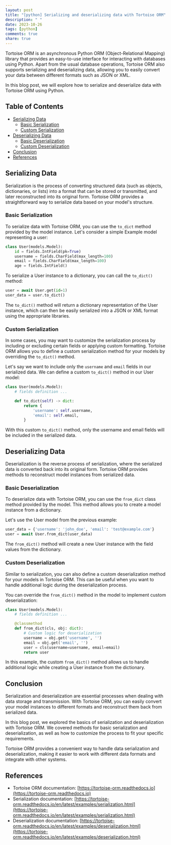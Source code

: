 ```yaml
---
layout: post
title: "[python] Serializing and deserializing data with Tortoise ORM"
description: " "
date: 2023-10-26
tags: [python]
comments: true
share: true
---
```


Tortoise ORM is an asynchronous Python ORM (Object-Relational Mapping) library that provides an easy-to-use interface for interacting with databases using Python. Apart from the usual database operations, Tortoise ORM also supports serializing and deserializing data, allowing you to easily convert your data between different formats such as JSON or XML.

In this blog post, we will explore how to serialize and deserialize data with Tortoise ORM using Python.

## Table of Contents
- [Serializing Data](#serializing-data)
    - [Basic Serialization](#basic-serialization)
    - [Custom Serialization](#custom-serialization)
- [Deserializing Data](#deserializing-data)
    - [Basic Deserialization](#basic-deserialization)
    - [Custom Deserialization](#custom-deserialization)
- [Conclusion](#conclusion)
- [References](#references)

## Serializing Data

Serialization is the process of converting structured data (such as objects, dictionaries, or lists) into a format that can be stored or transmitted, and later reconstructed into its original form. Tortoise ORM provides a straightforward way to serialize data based on your model's structure.

### Basic Serialization

To serialize data with Tortoise ORM, you can use the `to_dict` method provided by the model instance. Let's consider a simple Example model representing a user:

```python
class User(models.Model):
    id = fields.IntField(pk=True)
    username = fields.CharField(max_length=100)
    email = fields.CharField(max_length=100)
    age = fields.IntField()
```

To serialize a User instance to a dictionary, you can call the `to_dict()` method:

```python
user = await User.get(id=1)
user_data = user.to_dict()
```

The `to_dict()` method will return a dictionary representation of the User instance, which can then be easily serialized into a JSON or XML format using the appropriate libraries.

### Custom Serialization

In some cases, you may want to customize the serialization process by including or excluding certain fields or applying custom formatting. Tortoise ORM allows you to define a custom serialization method for your models by overriding the `to_dict()` method.

Let's say we want to include only the `username` and `email` fields in our serialized data. We can define a custom `to_dict()` method in our User model:

```python
class User(models.Model):
    # fields definition ...

    def to_dict(self) -> dict:
        return {
            'username': self.username,
            'email': self.email,
        }
```

With this custom `to_dict()` method, only the username and email fields will be included in the serialized data.

## Deserializing Data

Deserialization is the reverse process of serialization, where the serialized data is converted back into its original form. Tortoise ORM provides methods to reconstruct model instances from serialized data.

### Basic Deserialization

To deserialize data with Tortoise ORM, you can use the `from_dict` class method provided by the model. This method allows you to create a model instance from a dictionary.

Let's use the User model from the previous example:

```python
user_data = {'username': 'john_doe', 'email': 'test@example.com'}
user = await User.from_dict(user_data)
```

The `from_dict()` method will create a new User instance with the field values from the dictionary.

### Custom Deserialization

Similar to serialization, you can also define a custom deserialization method for your models in Tortoise ORM. This can be useful when you want to handle additional logic during the deserialization process.

You can override the `from_dict()` method in the model to implement custom deserialization:

```python
class User(models.Model):
    # fields definition ...

    @classmethod
    def from_dict(cls, obj: dict):
        # Custom logic for deserialization
        username = obj.get('username', '')
        email = obj.get('email', '')
        user = cls(username=username, email=email)
        return user
```

In this example, the custom `from_dict()` method allows us to handle additional logic while creating a User instance from the dictionary.

## Conclusion

Serialization and deserialization are essential processes when dealing with data storage and transmission. With Tortoise ORM, you can easily convert your model instances to different formats and reconstruct them back from serialized data.

In this blog post, we explored the basics of serialization and deserialization with Tortoise ORM. We covered methods for basic serialization and deserialization, as well as how to customize the process to fit your specific requirements.

Tortoise ORM provides a convenient way to handle data serialization and deserialization, making it easier to work with different data formats and integrate with other systems.

## References

- Tortoise ORM documentation: [https://tortoise-orm.readthedocs.io](https://tortoise-orm.readthedocs.io)
- Serialization documentation: [https://tortoise-orm.readthedocs.io/en/latest/examples/serialization.html](https://tortoise-orm.readthedocs.io/en/latest/examples/serialization.html)
- Deserialization documentation: [https://tortoise-orm.readthedocs.io/en/latest/examples/deserialization.html](https://tortoise-orm.readthedocs.io/en/latest/examples/deserialization.html)